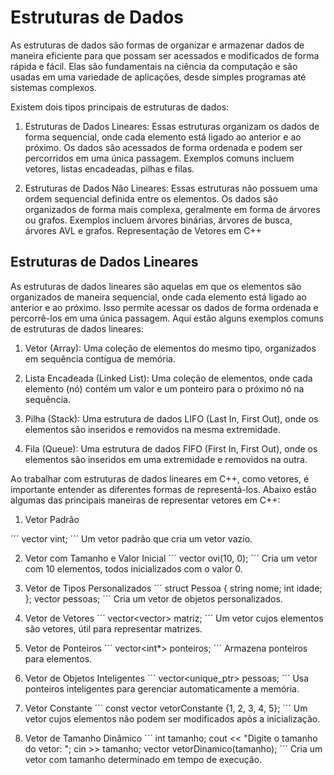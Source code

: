 # Estruturas de Dados

As estruturas de dados são formas de organizar e armazenar dados de maneira eficiente para que possam ser acessados e modificados de forma rápida e fácil. Elas são fundamentais na ciência da computação e são usadas em uma variedade de aplicações, desde simples programas até sistemas complexos.

Existem dois tipos principais de estruturas de dados:

1. Estruturas de Dados Lineares: Essas estruturas organizam os dados de forma sequencial, onde cada elemento está ligado ao anterior e ao próximo. Os dados são acessados de forma ordenada e podem ser percorridos em uma única passagem. Exemplos comuns incluem vetores, listas encadeadas, pilhas e filas.

2. Estruturas de Dados Não Lineares: Essas estruturas não possuem uma ordem sequencial definida entre os elementos. Os dados são organizados de forma mais complexa, geralmente em forma de árvores ou grafos. Exemplos incluem árvores binárias, árvores de busca, árvores AVL e grafos.
Representação de Vetores em C++

## Estruturas de Dados Lineares

As estruturas de dados lineares são aquelas em que os elementos são organizados de maneira sequencial, onde cada elemento está ligado ao anterior e ao próximo. Isso permite acessar os dados de forma ordenada e percorrê-los em uma única passagem. Aqui estão alguns exemplos comuns de estruturas de dados lineares:

1. Vetor (Array): Uma coleção de elementos do mesmo tipo, organizados em sequência contígua de memória.

2. Lista Encadeada (Linked List): Uma coleção de elementos, onde cada elemento (nó) contém um valor e um ponteiro para o próximo nó na sequência.

3. Pilha (Stack): Uma estrutura de dados LIFO (Last In, First Out), onde os elementos são inseridos e removidos na mesma extremidade.

4. Fila (Queue): Uma estrutura de dados FIFO (First In, First Out), onde os elementos são inseridos em uma extremidade e removidos na outra.

Ao trabalhar com estruturas de dados lineares em C++, como vetores, é importante entender as diferentes formas de representá-los. Abaixo estão algumas das principais maneiras de representar vetores em C++:

1. Vetor Padrão

´´´
   vector<int> vint;
´´´
   Um vetor padrão que cria um vetor vazio.

2. Vetor com Tamanho e Valor Inicial
´´´
   vector<int> ovi(10, 0);
   ´´´
   Cria um vetor com 10 elementos, todos inicializados com o valor 0.

3. Vetor de Tipos Personalizados
´´´
   struct Pessoa {
       string nome;
       int idade;
   };
   vector<Pessoa> pessoas;
   ´´´
   Cria um vetor de objetos personalizados.

4. Vetor de Vetores
´´´
   vector<vector<int>> matriz;
   ´´´
   Um vetor cujos elementos são vetores, útil para representar matrizes.

5. Vetor de Ponteiros
´´´
   vector<int*> ponteiros;
   ´´´
   Armazena ponteiros para elementos.

6. Vetor de Objetos Inteligentes
´´´
   vector<unique_ptr<Pessoa>> pessoas;
   ´´´
   Usa ponteiros inteligentes para gerenciar automaticamente a memória.

7. Vetor Constante
´´´
   const vector<int> vetorConstante {1, 2, 3, 4, 5};
   ´´´
   Um vetor cujos elementos não podem ser modificados após a inicialização.

8. Vetor de Tamanho Dinâmico
´´´
   int tamanho;
   cout << "Digite o tamanho do vetor: ";
   cin >> tamanho;
   vector<int> vetorDinamico(tamanho);
   ´´´
   Cria um vetor com tamanho determinado em tempo de execução.
